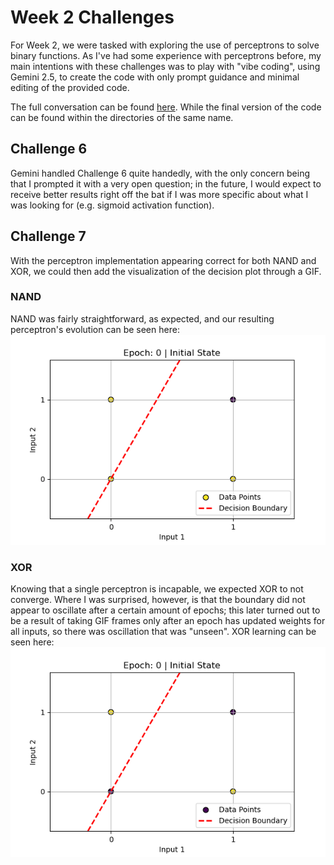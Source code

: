 # Week 2 Challenges # 
For Week 2, we were tasked with exploring the use of perceptrons to solve binary functions. As I've had some experience with perceptrons before, my main intentions with these challenges was to play with "vibe coding", using Gemini 2.5, to create the code with only prompt guidance and minimal editing of the provided code.

The full conversation can be found [here](https://g.co/gemini/share/49894c7d5f92). While the final version of the code can be found within the directories of the same name.

## Challenge 6 ## 
Gemini handled Challenge 6 quite handedly, with the only concern being that I prompted it with a very open question; in the future, I would expect to receive better results right off the bat if I was more specific about what I was looking for (e.g. sigmoid activation function).

## Challenge 7 ##
With the perceptron implementation appearing correct for both NAND and XOR, we could then add the visualization of the decision plot through a GIF.

### NAND ###
NAND was fairly straightforward, as expected, and our resulting perceptron's evolution can be seen here:
![NAND perceptron](./Challenge_6/nand_perceptron_learning.gif)

### XOR ###
Knowing that a single perceptron is incapable, we expected XOR to not converge. Where I was surprised, however, is that the boundary did not appear to oscillate after a certain amount of epochs; this later turned out to be a result of taking GIF frames only after an epoch has updated weights for all inputs, so there was oscillation that was "unseen". XOR learning can be seen here:
![XOR perceptron](./Challenge_6/XOR_perceptron_learning.gif)

